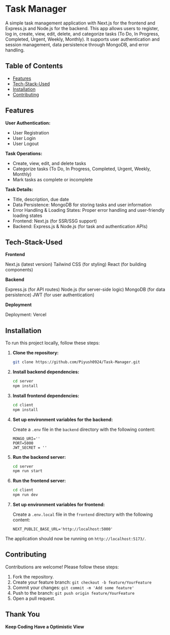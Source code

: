 # Task Manager

A simple task management application with Next.js for the frontend and Express.js and Node.js for the backend. This app allows users to register, log in, create, view, edit, delete, and categorize tasks (To Do, In Progress, Completed, Urgent, Weekly, Monthly). It supports user authentication and session management, data persistence through MongoDB, and error handling.

## Table of Contents

- [Features](#features)
- [Tech-Stack-Used](#tech-stack-used)
- [Installation](#installation)
- [Contributing](#contributing)

## Features

**User Authentication:**

- User Registration
- User Login
- User Logout

**Task Operations:**

- Create, view, edit, and delete tasks
- Categorize tasks (To Do, In Progress, Completed, Urgent, Weekly, Monthly)
- Mark tasks as complete or incomplete

**Task Details:**

- Title, description, due date
- Data Persistence:
  MongoDB for storing tasks and user information
- Error Handling & Loading States:
  Proper error handling and user-friendly loading states
- Frontend:
  Next.js (for SSR/SSG support)
- Backend:
  Express.js & Node.js (for task and authentication APIs)

## Tech-Stack-Used

**Frontend**

Next.js (latest version)
Tailwind CSS (for styling)
React (for building components)

**Backend**

Express.js (for API routes)
Node.js (for server-side logic)
MongoDB (for data persistence)
JWT (for user authentication)

**Deployment**

Deployment: Vercel

## Installation

To run this project locally, follow these steps:

1. **Clone the repository:**

   ```bash
   git clone https://github.com/Piyush0924/Task-Manager.git
   ```

2. **Install backend dependencies:**

   ```bash
   cd server
   npm install
   ```

3. **Install frontend dependencies:**

   ```bash
   cd client
   npm install
   ```

4. **Set up environment variables for the backend:**

   Create a `.env` file in the `backend` directory with the following content:

   ```env
   MONGO_URI=''
   PORT=5000
   JWT_SECRET = ''

   ```

5. **Run the backend server:**

   ```bash
   cd server
   npm run start
   ```

6. **Run the frontend server:**
   ```bash
   cd client
   npm run dev
   ```
7. **Set up environment variables for frontend:**

   Create a `.env.local` file in the `frontend` directory with the following content:

   ```env
   NEXT_PUBLIC_BASE_URL='http://localhost:5000'
   ```

The application should now be running on `http://localhost:5173/`.

## Contributing

Contributions are welcome! Please follow these steps:

1. Fork the repository.
2. Create your feature branch: `git checkout -b feature/YourFeature`
3. Commit your changes: `git commit -m 'Add some feature'`
4. Push to the branch: `git push origin feature/YourFeature`
5. Open a pull request.

## Thank You

**Keep Coding Have a Optimistic View**
